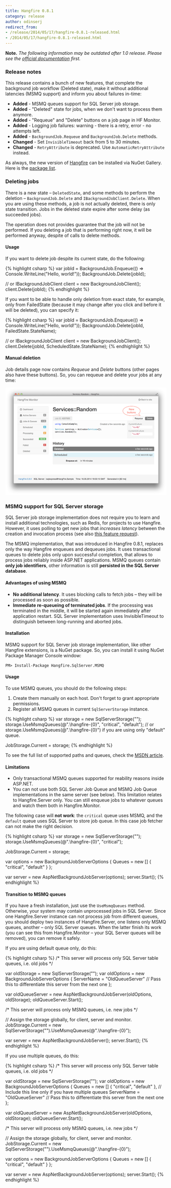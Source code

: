 ```yaml
---
title: Hangfire 0.8.1
category: release
author: odinserj
redirect_from:
- /release/2014/05/17/hangfire-0.8.1-released.html
- /2014/05/17/hangfire-0.8.1-released.html
---
```


**Note.** *The following information may be outdated after 1.0 release. Please see the [official documentation](http://docs.hangfire.io) first.*

### Release notes

This release contains a bunch of new features, that complete the background job workflow (Deleted state), make it without additional latencies (MSMQ support) and inform you about failures in-time:

* **Added** - MSMQ queues support for SQL Server job storage.
* **Added** - "Deleted" state for jobs, when we don't want to process them anymore.
* **Added** - "Requeue" and "Delete" buttons on a job page in HF Monitor.
* **Added** - Logging job failures: warning - there is a retry, error - no attempts left.
* **Added** - `BackgroundJob.Requeue` and `BackgroundJob.Delete` methods.
* **Changed** - Set `InvisibleTimeout` back from 5 to 30 minutes.
* **Changed** - `RetryAttribute` is deprecated. Use `AutomaticRetryAttribute` instead.

As always, the new version of [Hangfire](http://hangfire.io) can be installed via NuGet Gallery. Here is the [package list](https://www.nuget.org/packages?q=hangfire).

### Deleting jobs

There is a new state – `DeletedState`, and some methods to perform the deletion – `BackgroundJob.Delete` and `IBackgroundJobClient.Delete`. When you are using these methods, a job is not actually deleted, there is only state transition. Jobs in the deleted state expire after some delay (as succeeded jobs).

The operation does not provides guarantee that the job will not be performed. If you deleting a job that is performing right now, it will be performed anyway, despite of calls to delete methods.

#### Usage

If you want to delete job despite its current state, do the following:

{% highlight csharp %}
var jobId = BackgroundJob.Enqueue(() => Console.WriteLine("Hello, world!"));
BackgroundJob.Delete(jobId);

// or
IBackgroundJobClient client = new BackgroundJobClient();
client.Delete(jobId);
{% endhighlight %}

If you want to be able to handle only deletion from exact state, for example, only from FailedState (because it may change after you click and before it will be deleted), you can specify it:

{% highlight csharp %}
var jobId = BackgroundJob.Enqueue(() => Console.WriteLine("Hello, world!"));
BackgroundJob.Delete(jobId, FailedState.StateName);

// or
IBackgroundJobClient client = new BackgroundJobClient();
client.Delete(jobId, ScheduledState.StateName);
{% endhighlight %}

#### Manual deletion

Job details page now contains *Requeue* and *Delete* buttons (other pages also have these buttons). So, you can requeue and delete your jobs at any time:

![Job deletion](/img/job-deletion.png)

### MSMQ support for SQL Server storage

SQL Server job storage implementation does not require you to learn and install additional technologies, such as Redis, for projects to use Hangfire. However, it uses polling to get new jobs that *increases latency* between the creation and invocation process (see also [this feature request](https://github.com/odinserj/Hangfire/issues/52)).

The MSMQ implementation, that was introduced in Hangfire 0.8.1, replaces only the way Hangfire enqueues and dequeues jobs. It uses transactional queues to delete jobs only upon successful completion, that allows to process jobs reliably inside ASP.NET applications. MSMQ queues contain **only job identifiers**, other information is still **persisted in the SQL Server database**.

#### Advantages of using MSMQ

* **No additional latency**. It uses blocking calls to fetch jobs – they will be processed as soon as possible.
* **Immediate re-queueing of terminated jobs**. If the processing was terminated in the middle, it will be started again immediately after application restart. SQL Server implementation uses InvisibleTimeout to distinguish between long-running and aborted jobs.

#### Installation

MSMQ support for SQL Server job storage implementation, like other Hangfire extensions, is a NuGet package. So, you can install it using NuGet Package Manager Console window:

    PM> Install-Package Hangfire.SqlServer.MSMQ

#### Usage

To use MSMQ queues, you should do the following steps:

1. Create them manually on each host. Don't forget to grant appropriate permissions.
2. Register all MSMQ queues in current `SqlServerStorage` instance.

{% highlight csharp %}
var storage = new SqlServerStorage("<connection string>");
storage.UseMsmqQueues(@".\hangfire-{0}", "critical", "default");
// or storage.UseMsmqQueues(@".\hangfire-{0}") if you are using only "default" queue.

JobStorage.Current = storage;
{% endhighlight %}

To see the full list of supported paths and queues, check the [MSDN article](http://msdn.microsoft.com/en-us/library/e9d4k4ze.aspx).

#### Limitations

* Only transactional MSMQ queues supported for reability reasons inside ASP.NET.
* You can not use both SQL Server Job Queue and MSMQ Job Queue implementations in the same server (see below). This limitation relates to Hangfire.Server only. You can still enqueue jobs to whatever queues and watch them both in Hangfire.Monitor.

The following case will **not work**: the `critical` queue uses MSMQ, and the `default` queue uses SQL Server to store job queue. In this case job fetcher can not make the right decision.

{% highlight csharp %}
var storage = new SqlServerStorage("<connection string>");
storage.UseMsmqQueues(@".\hangfire-{0}", "critical");

JobStorage.Current = storage;

var options = new BackgroundJobServerOptions
{
    Queues = new [] { "critical", "default" }
};

var server = new AspNetBackgroundJobServer(options);
server.Start();
{% endhighlight %}

#### Transition to MSMQ queues

If you have a fresh installation, just use the `UseMsmqQueues` method. Otherwise, your system may contain unprocessed jobs in SQL Server. Since one Hangfire.Server instance can not process job from different queues, you should deploy two instances of Hangfire.Server, one listens only MSMQ queues, another – only SQL Server queues. When the latter finish its work (you can see this from Hangfire.Monitor – your SQL Server queues will be removed), you can remove it safely.

If you are using default queue only, do this:

{% highlight csharp %}
/* This server will process only SQL Server table queues, i.e. old jobs */

var oldStorage = new SqlServerStorage("<connection string>");
var oldOptions = new BackgroundJobServerOptions
{
    ServerName = "OldQueueServer" // Pass this to differentiate this server from the next one
};

var oldQueueServer = new AspNetBackgroundJobServer(oldOptions, oldStorage);
oldQueueServer.Start();

/* This server will process only MSMQ queues, i.e. new jobs */

// Assign the storage globally, for client, server and monitor.
JobStorage.Current = 
    new SqlServerStorage("<connection string>").UseMsmqQueues(@".\hangfire-{0}");

var server = new AspNetBackgroundJobServer();
server.Start();
{% endhighlight %}

If you use multiple queues, do this:

{% highlight csharp %}
/* This server will process only SQL Server table queues, i.e. old jobs */

var oldStorage = new SqlServerStorage("<connection string>");
var oldOptions = new BackgroundJobServerOptions
{
    Queues = new [] { "critical", "default" }, // Include this line only if you have multiple queues
    ServerName = "OldQueueServer" // Pass this to differentiate this server from the next one
};

var oldQueueServer = new AspNetBackgroundJobServer(oldOptions, oldStorage);
oldQueueServer.Start();

/* This server will process only MSMQ queues, i.e. new jobs */

// Assign the storage globally, for client, server and monitor.
JobStorage.Current = 
    new SqlServerStorage("<connection string>").UseMsmqQueues(@".\hangfire-{0}");

var options = new BackgroundJobServerOptions
{
    Queues = new [] { "critical", "default" }
};

var server = new AspNetBackgroundJobServer(options);
server.Start();
{% endhighlight %}